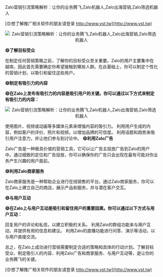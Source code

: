 Zalo营销引流策略解析：让你的业务腾飞,Zalo机器人,Zalo出海营销,Zalo筛选机器人

[😍想了解推广相关软件的朋友请登录 http://www.vst.tw](http://www.vst.tw)

 <center><img src="https://vst.tw/MP4/tuiguang/png/8.png" alt="Zalo营销引流策略解析：让你的业务腾飞,Zalo机器人,Zalo出海营销,Zalo筛选机器人"></center>

**😄了解目标受众**

在制定任何营销策略之前，了解你的目标受众至关重要。Zalo的用户主要集中在越南，因此首先需要确定你希望接触到哪些人群。在此基础上，你可以制定个性化的营销计划，以吸引和留住这些用户。

**😄制定有吸引力的内容**

**😄在Zalo上发布有吸引力的内容是吸引用户的关键。你可以通过以下方式来制定有吸引力的内容：**

 <center><img src="https://vst.tw/MP4/tuiguang/png/8.png" alt="Zalo营销引流策略解析：让你的业务腾飞,Zalo机器人,Zalo出海营销,Zalo筛选机器人"></center>

使用图片、视频或动画等多媒体元素来增强内容的吸引力。
利用用户生成的内容，例如客户的评价、照片和视频，以增加品牌的可信度。
利用话题和趋势来吸引用户注意力，并让他们参与到讨论中。
**😄利用Zalo广告**

Zalo广告是一种极具价值的营销工具，它可以让广告主投放广告到Zalo的用户中。通过细致的定位和广告投放，你可以确保你的广告只会出现在最有可能对你业务产生兴趣的用户面前。

**😄利用Zalo商家服务**

Zalo商家服务是一种帮助企业进行在线销售的平台。通过Zalo商家服务，你可以在Zalo上建立自己的商店，展示产品和服务，并与潜在客户交互。

**😄与用户互动**

**😄在Zalo上与用户互动是吸引和留住用户的重要因素。你可以通过以下方式与用户互动：**

回复用户的评论和私信，以建立积极的关系。
利用Zalo的群组功能来与用户互动，并提供有用的信息和建议。
利用Zalo的直播功能进行问答、演示等活动，以与用户直接交流。

总之，在Zalo上成功进行营销需要制定合适的策略和具体的行动计划。了解目标受众、制定吸引人的内容、利用Zalo广告和商家服务、与用户互动等，是让你的业务腾飞的关键。

[😍想了解推广相关软件的朋友请登录 http://www.vst.tw](http://www.vst.tw)



